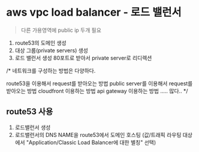 # aws vpc load balancer - 로드 밸런서

> 다른 가용영역에 public ip 두개 필요

1. route53의 도메인 생성
2. 대상 그룹(private servers) 생성
3. 로드 밸런서 생성 80포트로 받아서 private server로 리디렉션

/\*
네트워크를 구성하는 방법은 다양하다.

route53을 이용해서 request를 받아오는 방법
public server를 이용해서 request를 받아오는 방법
cloudfront 이용하는 방법
api gateway 이용하는 방법
..... 많다..
\*/

## route53 사용

1. 로드밸런서 생성
2. 로드밸런서의 DNS NAME을 route53에서 도메인 호스팅 (값/트래픽 라우팅 대상에서 "Application/Classic Load Balancer에 대한 별칭" 선택)

